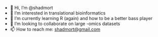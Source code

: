 - 👋 Hi, I’m @shadmort
- 👀 I’m interested in translational bioinformatics
- 🌱 I’m currently learning R (again) and how to be a better bass player
- 💞️ I’m looking to collaborate on large -omics datasets
- 📫 How to reach me: shadmort@gmail.com

<!---
shadmort/shadmort is a ✨ special ✨ repository because its `README.md` (this file) appears on your GitHub profile.
You can click the Preview link to take a look at your changes.
--->
